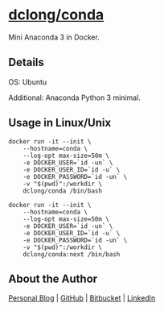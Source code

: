 # [dclong/conda](https://hub.docker.com/r/dclong/conda/)

Mini Anaconda 3 in Docker. 

## Details 

OS: Ubuntu

Additional: Anaconda Python 3 minimal.

## Usage in Linux/Unix

```
docker run -it --init \
    --hostname=conda \
    --log-opt max-size=50m \
    -e DOCKER_USER=`id -un` \
    -e DOCKER_USER_ID=`id -u` \
    -e DOCKER_PASSWORD=`id -un` \
    -v "$(pwd)":/workdir \
    dclong/conda /bin/bash
```

```
docker run -it --init \
    --hostname=conda \
    --log-opt max-size=50m \
    -e DOCKER_USER=`id -un` \
    -e DOCKER_USER_ID=`id -u` \
    -e DOCKER_PASSWORD=`id -un` \
    -v "$(pwd)":/workdir \
    dclong/conda:next /bin/bash
```

## About the Author

[Personal Blog](http://www.legendu.net)   |   [GitHub](https://github.com/dclong)   |   [Bitbucket](https://bitbucket.org/dclong/)   |   [LinkedIn](http://www.linkedin.com/in/ben-chuanlong-du-1239b221/)
